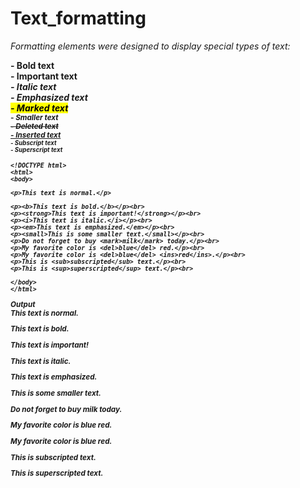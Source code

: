 # Text_formatting

*Formatting elements were designed to display special types of text:*

**<b > - Bold text**<br>
**<strong > - Important text**<br>
**<i > - Italic text**<br>
**<em > - Emphasized text**<br>
**<mark > - Marked text**<br>
**<small > - Smaller text**<br>
**<del > - Deleted text**<br>
**<ins > - Inserted text**<br>
**<sub > - Subscript text**<br>
**<sup > - Superscript text**<br>

```
<!DOCTYPE html>
<html>
<body>

<p>This text is normal.</p>

<p><b>This text is bold.</b></p><br>
<p><strong>This text is important!</strong></p><br>
<p><i>This text is italic.</i></p><br>
<p><em>This text is emphasized.</em></p><br>
<p><small>This is some smaller text.</small></p><br>
<p>Do not forget to buy <mark>milk</mark> today.</p><br>
<p>My favorite color is <del>blue</del> red.</p><br>
<p>My favorite color is <del>blue</del> <ins>red</ins>.</p><br>
<p>This is <sub>subscripted</sub> text.</p><br>
<p>This is <sup>superscripted</sup> text.</p><br>

</body>
</html>
````
**Output**<br>
This text is normal.

This text is bold.

This text is important!

This text is italic.

This text is emphasized.

This is some smaller text.

Do not forget to buy milk today.

My favorite color is blue red.

My favorite color is blue red.

This is subscripted text.

This is superscripted text.
